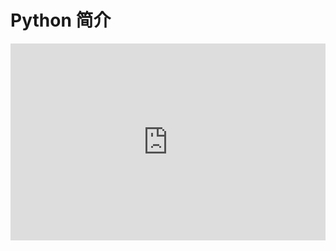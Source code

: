# Python 简介

<embed type="application/pdf" width="100%" style="aspect-ratio: 16/10;" src="https://r2.leovan.tech/ds-python/lecture/02-python-language-introduction.pdf#navpanes=0&view=Fit">
